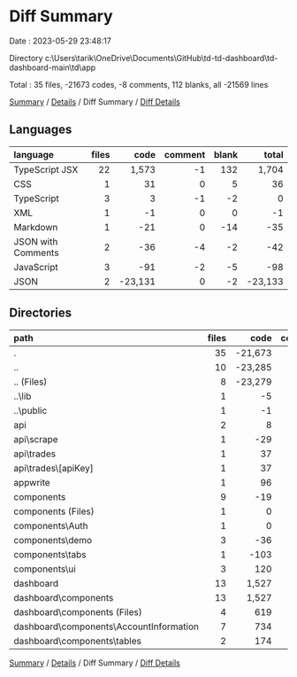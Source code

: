 # Diff Summary

Date : 2023-05-29 23:48:17

Directory c:\\Users\\tarik\\OneDrive\\Documents\\GitHub\\td-td-dashboard\\td-dashboard-main\\td\\app

Total : 35 files,  -21673 codes, -8 comments, 112 blanks, all -21569 lines

[Summary](results.md) / [Details](details.md) / Diff Summary / [Diff Details](diff-details.md)

## Languages
| language | files | code | comment | blank | total |
| :--- | ---: | ---: | ---: | ---: | ---: |
| TypeScript JSX | 22 | 1,573 | -1 | 132 | 1,704 |
| CSS | 1 | 31 | 0 | 5 | 36 |
| TypeScript | 3 | 3 | -1 | -2 | 0 |
| XML | 1 | -1 | 0 | 0 | -1 |
| Markdown | 1 | -21 | 0 | -14 | -35 |
| JSON with Comments | 2 | -36 | -4 | -2 | -42 |
| JavaScript | 3 | -91 | -2 | -5 | -98 |
| JSON | 2 | -23,131 | 0 | -2 | -23,133 |

## Directories
| path | files | code | comment | blank | total |
| :--- | ---: | ---: | ---: | ---: | ---: |
| . | 35 | -21,673 | -8 | 112 | -21,569 |
| .. | 10 | -23,285 | -6 | -25 | -23,316 |
| .. (Files) | 8 | -23,279 | -6 | -23 | -23,308 |
| ..\\lib | 1 | -5 | 0 | -2 | -7 |
| ..\\public | 1 | -1 | 0 | 0 | -1 |
| api | 2 | 8 | -1 | 0 | 7 |
| api\\scrape | 1 | -29 | 0 | -3 | -32 |
| api\\trades | 1 | 37 | -1 | 3 | 39 |
| api\\trades\\[apiKey] | 1 | 37 | -1 | 3 | 39 |
| appwrite | 1 | 96 | -11 | 4 | 89 |
| components | 9 | -19 | -6 | 16 | -9 |
| components (Files) | 1 | 0 | -1 | 0 | -1 |
| components\\Auth | 1 | 0 | -1 | 1 | 0 |
| components\\demo | 3 | -36 | -4 | -5 | -45 |
| components\\tabs | 1 | -103 | 0 | 1 | -102 |
| components\\ui | 3 | 120 | 0 | 19 | 139 |
| dashboard | 13 | 1,527 | 16 | 117 | 1,660 |
| dashboard\\components | 13 | 1,527 | 16 | 117 | 1,660 |
| dashboard\\components (Files) | 4 | 619 | 10 | 46 | 675 |
| dashboard\\components\\AccountInformation | 7 | 734 | 4 | 53 | 791 |
| dashboard\\components\\tables | 2 | 174 | 2 | 18 | 194 |

[Summary](results.md) / [Details](details.md) / Diff Summary / [Diff Details](diff-details.md)